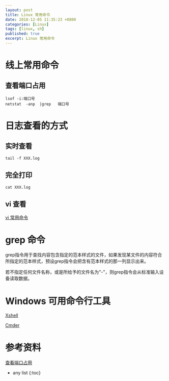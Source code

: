 ```yaml
---
layout: post
title: Linux 常用命令
date: 2018-12-05 11:35:23 +0800
categories: [Linux]
tags: [linux, sh]
published: true
excerpt: Linux 常用命令
---
```


# 线上常用命令

## 查看端口占用

```
lsof -i:端口号
netstat  -anp  |grep   端口号
```

# 日志查看的方式

## 实时查看

```
tail -f XXX.log
```

## 完全打印

```
cat XXX.log
```

## vi 查看

[vi 常用命令]()


# grep 命令

grep指令用于查找内容包含指定的范本样式的文件，如果发现某文件的内容符合所指定的范本样式，预设grep指令会把含有范本样式的那一列显示出来。

若不指定任何文件名称，或是所给予的文件名为"-"，则grep指令会从标准输入设备读取数据。



# Windows 可用命令行工具

[Xshell](https://www.netsarang.com/products/xsh_overview.html)

[Cmder](http://cmder.net/)

# 参考资料

[查看端口占用](https://www.cnblogs.com/hindy/p/7249234.html)


* any list
{:toc}